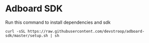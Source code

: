 # Adboard SDK

Run this command to install dependencies and sdk
```
curl -sSL https://raw.githubusercontent.com/devstroop/adboard-sdk/master/setup.sh | sh
```